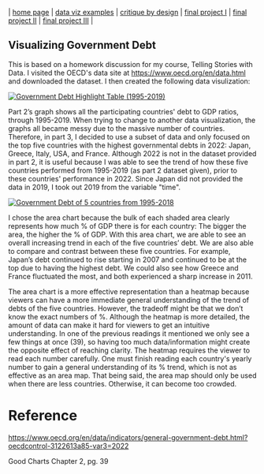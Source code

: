 | [home page](https://kerryhuangcmu.github.io/Kerry-s-Data-Portfolio/) | [data viz examples](dataviz-examples) | [critique by design](critique-by-design) | [final project I](final-project-part-one) | [final project II](final-project-part-two) | [final project III](final-project-part-three) |

## Visualizing Government Debt
This is based on a homework discussion for my course, Telling Stories with Data. 
I visited the OECD's data site at https://www.oecd.org/en/data.html and downloaded the dataset. 
I then created the following data visulization:
<div
  class="tableauPlaceholder"
  id="viz1740780666044"
  style="position: relative"
>
  <noscript
    ><a href=" "
      ><img
        alt="Government Debt  Highlight Table (1995-2019) "
        src="https:&#47;&#47;public.tableau.com&#47;static&#47;images&#47;Vi&#47;VisualizingGovernmentDebt_17378726861170&#47;GovernmentDebtHighlightTable1995-2019&#47;1_rss.png"
        style="border: none" /></a ></noscript
  ><object class="tableauViz" style="display: none">
    <param name="host_url" value="https%3A%2F%2Fpublic.tableau.com%2F" />
    <param name="embed_code_version" value="3" />
    <param name="site_root" value="" />
    <param
      name="name"
      value="VisualizingGovernmentDebt_17378726861170&#47;GovernmentDebtHighlightTable1995-2019"
    />
    <param name="tabs" value="no" />
    <param name="toolbar" value="yes" />
    <param
      name="static_image"
      value="https:&#47;&#47;public.tableau.com&#47;static&#47;images&#47;Vi&#47;VisualizingGovernmentDebt_17378726861170&#47;GovernmentDebtHighlightTable1995-2019&#47;1.png"
    />
    <param name="animate_transition" value="yes" />
    <param name="display_static_image" value="yes" />
    <param name="display_spinner" value="yes" />
    <param name="display_overlay" value="yes" />
    <param name="display_count" value="yes" />
    <param name="language" value="en-US" />
  </object>
</div>

<script type="text/javascript">
  var divElement = document.getElementById("viz1740780666044");
  var vizElement = divElement.getElementsByTagName("object")[0];
  vizElement.style.width = "100%";
  vizElement.style.height = divElement.offsetWidth * 0.75 + "px";
  var scriptElement = document.createElement("script");
  scriptElement.src = "https://public.tableau.com/javascripts/api/viz_v1.js";
  vizElement.parentNode.insertBefore(scriptElement, vizElement);
</script>


Part 2’s graph shows all the participating countries' debt to GDP ratios, through 1995-2019. When trying to change to another data visualization, the graphs all became messy due to the massive number of countries. Therefore, in part 3, I decided to use a subset of data and only focused on the top five countries with the highest governmental debts in 2022: Japan, Greece, Italy, USA, and France. Although 2022 is not in the dataset provided in part 2, it is useful because I was able to see the trend of how these five countries performed from 1995-2019 (as part 2 dataset given), prior to these countries' performance in 2022. Since Japan did not provided the data in 2019, I took out 2019 from the variable "time". 

<div class='tableauPlaceholder' id='viz1740780915406' style='position: relative'><noscript><a href='#'><img alt='Government Debt of 5 countries from 1995-2018 ' src='https:&#47;&#47;public.tableau.com&#47;static&#47;images&#47;Vi&#47;VisualizingGovernmentDebt_Part3&#47;Sheet2&#47;1_rss.png' style='border: none' /></a></noscript><object class='tableauViz'  style='display:none;'><param name='host_url' value='https%3A%2F%2Fpublic.tableau.com%2F' /> <param name='embed_code_version' value='3' /> <param name='site_root' value='' /><param name='name' value='VisualizingGovernmentDebt_Part3&#47;Sheet2' /><param name='tabs' value='no' /><param name='toolbar' value='yes' /><param name='static_image' value='https:&#47;&#47;public.tableau.com&#47;static&#47;images&#47;Vi&#47;VisualizingGovernmentDebt_Part3&#47;Sheet2&#47;1.png' /> <param name='animate_transition' value='yes' /><param name='display_static_image' value='yes' /><param name='display_spinner' value='yes' /><param name='display_overlay' value='yes' /><param name='display_count' value='yes' /><param name='language' value='en-US' /><param name='filter' value='publish=yes' /></object></div>                <script type='text/javascript'>                    var divElement = document.getElementById('viz1740780915406');                    var vizElement = divElement.getElementsByTagName('object')[0];                    vizElement.style.width='100%';vizElement.style.height=(divElement.offsetWidth*0.75)+'px';                    var scriptElement = document.createElement('script');                    scriptElement.src = 'https://public.tableau.com/javascripts/api/viz_v1.js';                    vizElement.parentNode.insertBefore(scriptElement, vizElement);                </script>

I chose the area chart because the bulk of each shaded area clearly represents how much % of GDP there is for each country: The bigger the area, the higher the % of GDP. With this area chart, we are able to see an overall increasing trend in each of the five countries’ debt. We are also able to compare and contrast between these five countries. For example, Japan’s debt continued to rise starting in 2007 and continued to be at the top due to having the highest debt. We could also see how Greece and France fluctuated the most, and both experienced a sharp increase in 2011. 

The area chart is a more effective representation than a heatmap because viewers can have a more immediate general understanding of the trend of debts of the five countries. However, the tradeoff might be that we don’t know the exact numbers of %. Although the heatmap is more detailed, the amount of data can make it hard for viewers to get an intuitive understanding. In one of the previous readings it mentioned we only see a few things at once (39), so having too much data/information might create the opposite effect of reaching clarity. The heatmap requires the viewer to read each number carefully. One must finish reading each country's yearly number to gain a general understanding of its % trend, which is not as effective as an area map. That being said, the area map should only be used when there are less countries. Otherwise, it can become too crowded. 

# Reference
https://www.oecd.org/en/data/indicators/general-government-debt.html?oecdcontrol-3122613a85-var3=2022

Good Charts Chapter 2, pg. 39

